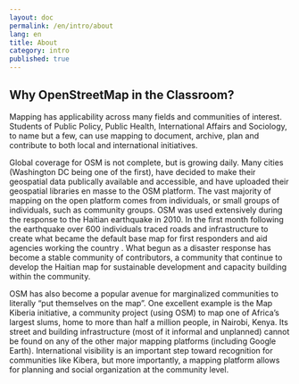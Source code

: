 ```yaml
---
layout: doc
permalink: /en/intro/about
lang: en
title: About
category: intro
published: true
---
```


## Why OpenStreetMap in the Classroom?

Mapping has applicability across many fields and communities of interest. Students of Public Policy, Public Health, International Affairs and Sociology, to name but a few, can use mapping to document, archive, plan and contribute to both local and international initiatives.  

Global coverage for OSM is not complete, but is growing daily. Many cities (Washington DC being one of the first), have decided to make their geospatial data publically available and accessible, and have uploaded their geospatial libraries en masse to the OSM platform. The vast majority of mapping on the open platform comes from individuals, or small groups of individuals, such as community groups.  OSM was used extensively during the response to the Haitian earthquake in 2010. In the first month following the earthquake over 600 individuals traced roads and infrastructure to create what became the default base map for first responders and aid agencies working the country . What begun as a disaster response has become a stable community of contributors, a community that continue to develop the Haitian map for sustainable development and capacity building within the community. 

OSM has also become a popular avenue for marginalized communities to literally “put themselves on the map”. One excellent example is the Map Kiberia initiative, a community project (using OSM) to map one of Africa’s largest slums, home to more than half a million people, in Nairobi, Kenya. Its street and building infrastructure (most of it informal and unplanned) cannot be found on any of the other major mapping platforms (including Google Earth). International visibility is an important step toward recognition for communities like Kibera, but more importantly, a mapping platform allows for planning and social organization at the community level.

